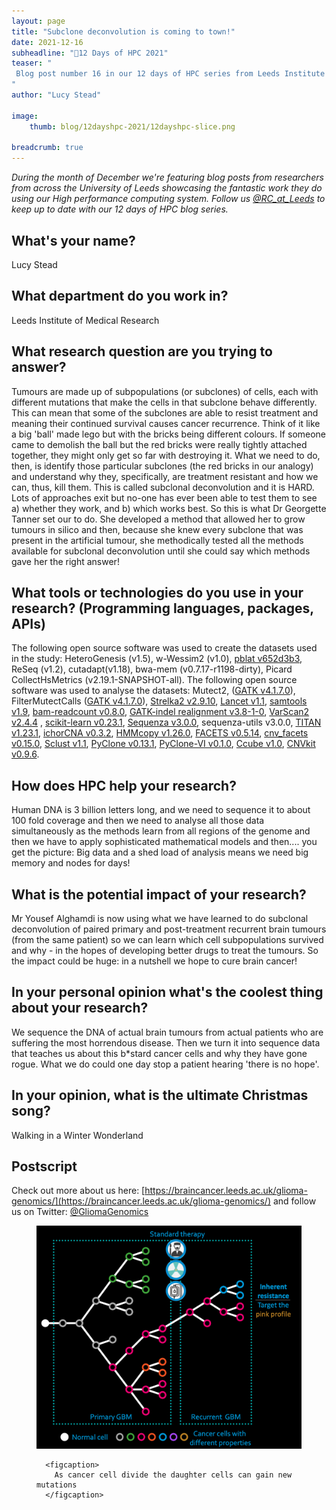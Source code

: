 ```yaml
---
layout: page
title: "Subclone deconvolution is coming to town!"
date: 2021-12-16
subheadline: "🎄12 Days of HPC 2021"
teaser: "
 Blog post number 16 in our 12 days of HPC series from Leeds Institute of Medical Research!
"
author: "Lucy Stead"

image:
    thumb: blog/12dayshpc-2021/12dayshpc-slice.png

breadcrumb: true
---
```


_During the month of December we're featuring blog posts from researchers from across the University of Leeds showcasing the fantastic work they do using our High performance computing system. Follow us [@RC_at_Leeds](https://twitter.com/RC_at_leeds) to keep up to date with our 12 days of HPC blog series._

## What's your name?

Lucy Stead

## What department do you work in?

Leeds Institute of Medical Research

## What research question are you trying to answer?

Tumours are made up of subpopulations (or subclones) of cells, each with different mutations that make the cells in that subclone behave differently. This can mean that some of the subclones are able to resist treatment and meaning their continued survival causes cancer recurrence. Think of it like a big 'ball' made lego but with the bricks being different colours. If someone came to demolish the ball but the red bricks were really tightly attached together, they might only get so far with destroying it. What we need to do, then, is identify those particular subclones (the red bricks in our analogy) and understand why they, specifically, are treatment resistant and how we can, thus, kill them. This is called subclonal deconvolution and it is HARD. Lots of approaches exit but no-one has ever been able to test them to see a) whether they work, and b) which works best. So this is what Dr Georgette Tanner set our to do. She developed a method that allowed her to grow tumours in silico and then, because she knew every subclone that was present in the artificial tumour, she methodically tested all the methods available for subclonal deconvolution until she could say which methods gave her the right answer! 

## What tools or technologies do you use in your research? (Programming languages, packages, APIs)

The following open source software was used to create the datasets used in the study: HeteroGenesis (v1.5), w-Wessim2 (v1.0), [pblat v652d3b3](http://icebert.github.io/pblat), ReSeq (v1.2), cutadapt(v1.18), bwa-mem (v0.7.17-r1198-dirty), Picard CollectHsMetrics (v2.19.1-SNAPSHOT-all). The following open source software was used to analyse the datasets: Mutect2, ([GATK v4.1.7.0](https://gatk.broadinstitute.org/hc/en-us/articles/360037593851-Mutect2)), FilterMutectCalls ([GATK v4.1.7.0](https://gatk.broadinstitute.org/hc/en-us/articles/360042476952-FilterMutectCalls)), [Strelka2 v2.9.10](https://github.com/Illumina/strelka), [Lancet v1.1](https://github.com/nygenome/lancet), [samtools v1.9](http://www.htslib.org), [bam-readcount v0.8.0](https://github.com/genome/bam-readcount),  [GATK-indel realignment v3.8-1-0](https://gatk.broadinstitute.org/hc/en-us), [VarScan2 v2.4.4](http://dkoboldt.github.io/varscan/) , [scikit-learn v0.23.1](https://scikit-learn.org/stable/), [Sequenza v3.0.0](https://cran.r-project.org/web/packages/sequenza/vignettes/sequenza.html), sequenza-utils v3.0.0, [TITAN v1.23.1](https://github.com/gavinha/TitanCNA), [ichorCNA v0.3.2](https://github.com/broadinstitute/ichorCNA), [HMMcopy v1.26.0](https://github.com/shahcompbio/hmmcopy_utils), [FACETS v0.5.14](https://github.com/mskcc/facets), [cnv_facets v0.15.0](https://github.com/dariober/cnv_facets), [Sclust v1.1](http://www.uni-koeln.de/med-fak/sclust/Sclust.tgz), [PyClone v0.13.1](https://github.com/Roth-Lab/pyclone), [PyClone-VI v0.1.0](https://github.com/Roth-Lab/pyclone-vi), [Ccube v1.0](https://github.com/keyuan/ccube), [CNVkit v0.9.6](https://cnvkit.readthedocs.io/en/stable/).

## How does HPC help your research?

Human DNA is 3 billion letters long, and we need to sequence it to about 100 fold coverage and then we need to analyse all those data simultaneously as the methods learn from all regions of the genome and then we have to apply sophisticated mathematical models and then.... you get the picture: Big data and a shed load of analysis means we need big memory and nodes for days!

## What is the potential impact of your research?

Mr Yousef Alghamdi is now using what we have learned to do subclonal deconvolution of paired primary and post-treatment recurrent brain tumours (from the same patient) so we can learn which cell subpopulations survived and why - in the hopes of developing better drugs to treat the tumours. So the impact could be huge: in a nutshell we hope to cure brain cancer!

## In your personal opinion what's the coolest thing about your research?

We sequence the DNA of actual brain tumours from actual patients who are suffering the most horrendous disease. Then we turn it into sequence data that teaches us about this b*stard cancer cells and why they have gone rogue. What we do could one day stop a patient hearing 'there is no hope'.



## In your opinion, what is the ultimate Christmas song?

Walking in a Winter Wonderland





## Postscript

Check out more about us here: [https://braincancer.leeds.ac.uk/glioma-genomics/](https://braincancer.leeds.ac.uk/glioma-genomics/) and follow us on Twitter: [@GliomaGenomics](https://twitter.com/GliomaGenomics)




  


<figure>
<div class='column' style='display:flex;'>


  <div class='row'>
    <img src="/images/blog/12dayshpc-2021/Screenshot_2021-11-19_at_11.36.58_Lucy_Stead.png"
    alt="" />
    
      
      <figcaption>
        As cancer cell divide the daughter cells can gain new mutations
      </figcaption>    
    
  </div>

</div>

</figure>
